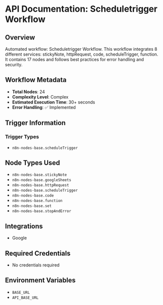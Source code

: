 # API Documentation: Scheduletrigger Workflow

## Overview
Automated workflow: Scheduletrigger Workflow. This workflow integrates 8 different services: stickyNote, httpRequest, code, scheduleTrigger, function. It contains 17 nodes and follows best practices for error handling and security.

## Workflow Metadata
- **Total Nodes**: 24
- **Complexity Level**: Complex
- **Estimated Execution Time**: 30+ seconds
- **Error Handling**: ✅ Implemented

## Trigger Information
### Trigger Types
- `n8n-nodes-base.scheduleTrigger`

## Node Types Used
- `n8n-nodes-base.stickyNote`
- `n8n-nodes-base.googleSheets`
- `n8n-nodes-base.httpRequest`
- `n8n-nodes-base.scheduleTrigger`
- `n8n-nodes-base.code`
- `n8n-nodes-base.function`
- `n8n-nodes-base.set`
- `n8n-nodes-base.stopAndError`

## Integrations
- Google

## Required Credentials
- No credentials required

## Environment Variables
- `BASE_URL`
- `API_BASE_URL`
